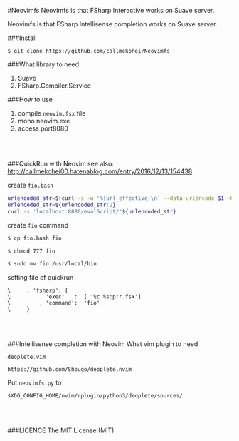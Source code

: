 #Neovimfs
Neovimfs is that FSharp Interactive works on Suave server.

Neovimfs is that FSharp Intellisense completion works on Suave server.

###Install
```
$ git clone https://github.com/callmekohei/Neovimfs
```

###What library to need

01. Suave
02. FSharp.Compiler.Service


###How to use
01. compile `neovim.fsx` file
02. mono neovim.exe
03. access port8080

<br>
<br>

###QuickRun with Neovim
see also: http://callmekohei00.hatenablog.com/entry/2016/12/13/154438

create `fio.bash`
```bash
urlencoded_str=$(curl -s -w '%{url_effective}\n' --data-urlencode $1 -G '')
urlencoded_str=${urlencoded_str:2}
curl -s 'localhost:8080/evalScript/'${urlencoded_str}
```

create `fio` command
```bash
$ cp fio.bash fio

$ chmod 777 fio

$ sudo mv fio /usr/local/bin
```

setting file of quickrun
```vim
\     , 'fsharp': {
\           'exec'   :  [ '%c %s:p:r.fsx']
\         , 'command':  'fio'
\     }
```

<br>
<br>

###Intellisense completion with Neovim
What vim plugin to need
```
deoplete.vim

https://github.com/Shougo/deoplete.nvim
```

Put `neovimfs.py` to
```vim
$XDG_CONFIG_HOME/nvim/rplugin/python3/deoplete/sources/
```

<br>
<br>


###LICENCE
The MIT License (MIT)
